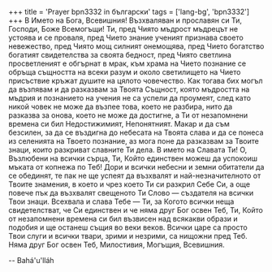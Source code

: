 +++
title = 'Prayer bpn3332 in български'
tags = ['lang-bg', 'bpn3332']
+++
В Името на Бога, Всевишния! Възхваляван и прославян си Ти, Господи, Боже Всемогъщи! Ти, пред Чиято мъдрост мъдрецът не устоява и се проваля, пред Чието знание ученият признава своето невежество, пред Чиято мощ силният онемощява, пред Чието богатство богатият свидетелства за своята бедност, пред Чиято светлина просветленият е обгърнат в мрак, към храма на Чието познание се обръща същността на всеки разум и около светилището на Чието присъствие кръжат душите на цялото човечество.
Как тогава бих могъл да възпявам и да разказвам за Твоята Същност, която мъдростта на мъдрия и познанието на учения не са успели да проумеят, след като никой човек не може да възпее това, което не разбира, нито да разказва за онова, което не може да достигне, а Ти от незапомнени времена си бил Недостижимият, Непонятният. Макар и да съм безсилен, за да се въздигна до небесата на Твоята слава и да се понеса из селенията на Твоето познание, аз мога поне да разказвам за Твоите знаци, които разкриват славните Ти дела.
В името на Славата Ти! О, Възлюбени на всички сърца, Ти, Който единствен можеш да успокоиш мъката от копнежа по Теб! Дори и всички небесни и земни обитатели да се обединят, те пак не ще успеят да възхвалят и най-незначителното от Твоите знамения, в което и чрез което Ти си разкрил Себе Си, а още повече пък да възхвалят свещеното Ти Слово — създателя на всички Твои знаци.
Всехвала и слава Тебе — Ти, за Когото всички неща свидетелстват, че Си единствен и че няма друг Бог освен Теб, Ти, Който от незапомнени времена си бил възвисен над всякакви образи и подобия и ще останеш същия во веки веков. Всички царе са просто Твои слуги и всички твари, зрими и незрими, са нищожни пред Теб. Няма друг Бог освен Теб, Милостивия, Могъщия, Всевишния.

-- Bahá'u'lláh
